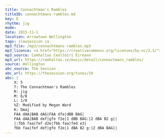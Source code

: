 ```yaml
---
title: Connachtman's Rambles
titleID: connachtmans-rambles.md
key: D
rhythm: jig
mode:
date: 2015-11-1
location: Arrowtown Wellington
tags: slowsession ca
mp3_file: /mp3/connachtmans-rambles.mp3
mp3_licence: <a href="https://creativecommons.org/licenses/by-nc/2.5/">CC-BY-NC-2.5</a>
mp3_source: Comhaltas Ceoltóirí Éireann
mp3_url: https://comhaltas.ie/music/detail/connactmans_rambles/
source: Wellington
abc_source: The Session
abc_url: https://thesession.org/tunes/19
abc: |
    X: 5
    T: The Connachtman's Rambles
    R: jig
    M: 6/8
    L: 1/8
    %Z: Modified by Megan Ward
    K: Dmaj
    FAA dAA|BAB dAG|FAA dfe|dBB BAG|
    FAA dAA|BAB def|gfe f2e|1 dBB BAG:|2 dBA B2 g||
    |:fbb faa|fef d2e|fbb faa|fed e3|
    fbb faa|fef def|gfe f2e|1 dBA B2 g:|2 dBA BAG||
---
```

